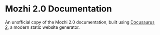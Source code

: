 # Mozhi 2.0 Documentation

An unofficial copy of the Mozhi 2.0 documentation, built using [Docusaurus 2](https://docusaurus.io/), a modern static website generator.